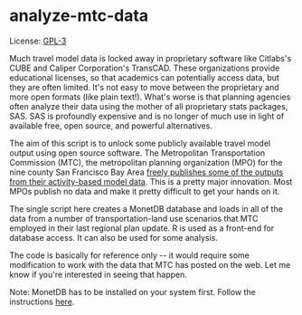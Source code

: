 analyze-mtc-data
================

License: [GPL-3](http://www.gnu.org/licenses/gpl.html)

Much travel model data is locked away in proprietary software like Citlabs's CUBE and Caliper Corporation's TransCAD. These organizations provide educational licenses, so that academics can potentially access data, but they are often limited. It's not easy to move between the proprietary and more open formats (like plain text!). What's worse is that planning agencies often analyze their data using the mother of all proprietary stats packages, SAS. SAS is profoundly expensive and is no longer of much use in light of available free, open source, and powerful alternatives.

The aim of this script is to unlock some publicly available travel model output using open source software. The Metropolitan Transportation Commission (MTC), the metropolitan planning organization (MPO) for the nine county San Francisco Bay Area [freely publishes some of the outputs from their activity-based model data](http://mtcgis.mtc.ca.gov/foswiki/Main/DataRepository). This is a pretty major innovation. Most MPOs publish no data and make it pretty difficult to get your hands on it.

The single script here creates a MonetDB database and loads in all of the data from a number of transportation-land use scenarios that MTC employed in their last regional plan update. R is used as a front-end for database access. It can also be used for some analysis.

The code is basically for reference only -- it would require some modification to work with the data that MTC has posted on the web. Let me know if you're interested in seeing that happen.

Note: MonetDB has to be installed on your system first. Follow the instructions [here](https://github.com/ajdamico/usgsd/blob/master/MonetDB/monetdb%20installation%20instructions.R). 